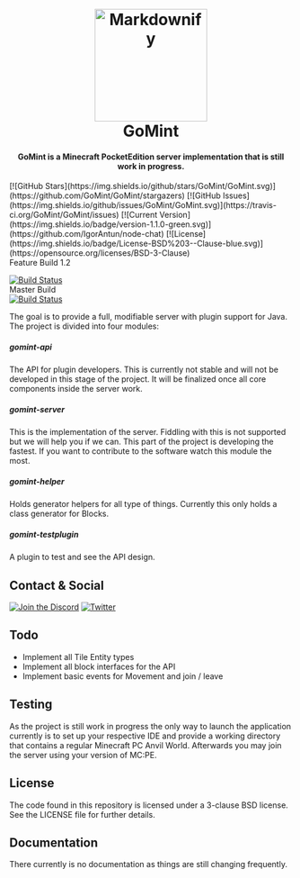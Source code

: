 <h1 align="center">
  <br>
  <a href="https://github.com/GoMint/GoMint">
  <img src="https://gomint.io/wp-content/uploads/2015/08/cropped-GoMint_Transparent.png" alt="Markdownify" width="200"></a>
  <br>
  GoMint
  <br>
</h1>

<h4 align="center">GoMint is a Minecraft PocketEdition server implementation that is still work in progress.</h4>
[![GitHub Stars](https://img.shields.io/github/stars/GoMint/GoMint.svg)](https://github.com/GoMint/GoMint/stargazers) 
[![GitHub Issues](https://img.shields.io/github/issues/GoMint/GoMint.svg)](https://travis-ci.org/GoMint/GoMint/issues)
[![Current Version](https://img.shields.io/badge/version-1.1.0-green.svg)](https://github.com/IgorAntun/node-chat) 
[![License](https://img.shields.io/badge/License-BSD%203--Clause-blue.svg)](https://opensource.org/licenses/BSD-3-Clause)

<br>
Feature Build 1.2

[![Build Status](https://travis-ci.org/GoMint/GoMint.svg?branch=1.2)](https://travis-ci.org/GoMint/GoMint)
<br>
Master Build<br>
[![Build Status](https://travis-ci.org/GoMint/GoMint.svg?branch=master)](https://travis-ci.org/GoMint/GoMint)

The goal is to provide a full, modifiable server with plugin support for Java.
The project is divided into four modules:

##### gomint-api
The API for plugin developers. This is currently not stable and will not be developed in this stage
of the project. It will be finalized once all core components inside the server work.

##### gomint-server
This is the implementation of the server. Fiddling with this is not supported but we will help you if we can.
This part of the project is developing the fastest. If you want to contribute to the software watch this module the
most.

##### gomint-helper
Holds generator helpers for all type of things. Currently this only holds a class generator for Blocks.

##### gomint-testplugin
A plugin to test and see the API design. 

## Contact & Social
[![Join the Discord](http://puu.sh/v9UB9/944431c790.png)](https://discord.gg/qC4nJVN)
[![Twitter](http://puu.sh/v9V9H/ad70c8acf7.png)](https://twitter.com/GomintPe)

## Todo
* Implement all Tile Entity types
* Implement all block interfaces for the API
* Implement basic events for Movement and join / leave

## Testing

As the project is still work in progress the only way to launch the application currently is to set up
your respective IDE and provide a working directory that contains a regular Minecraft PC Anvil World.
Afterwards you may join the server using your version of MC:PE.

## License

The code found in this repository is licensed under a 3-clause BSD license. See the LICENSE file for further
details.

## Documentation

There currently is no documentation as things are still changing frequently.
